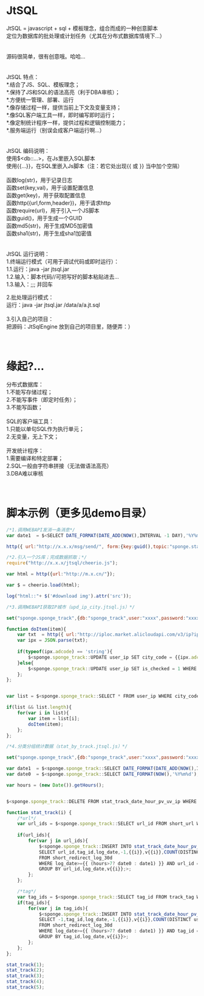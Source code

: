 # JtSQL
JtSQL = javascript + sql + 模板理念，组合而成的一种创意脚本<br />
定位为数据库的批处理或计划任务（尤其在分布式数据库情境下...）<br />
<br />
<br />
源码很简单，很有创意哦。哈哈...<br />
<br />
<br />
JtSQL 特点：<br/>
*.结合了JS、SQL、模板理念；<br/>
*.保持了JS和SQL的语法高亮（利于DBA审核）；<br/>
*.方便统一管理、部署、运行<br/>
*.像存储过程一样，提供当前上下文及变量支持；<br/>
*.像SQL客户端工具一样，即时编写即时运行；<br/>
*.像定制统计程序一样，提供过程和逻辑控制能力；<br/>
*.服务端运行（别误会成客户端运行啊...）<br/>
<br/>
<br/>
JtSQL 编码说明：<br />
使用$&lt;db::...&gt;，在Js里嵌入SQL脚本<br />
使用{{...}}，在SQL里嵌入Js脚本（注：若它处出现{{ 或 }} 当中加个空隔）<br />
<br />
函数log(str)，用于记录日志<br />
函数set(key,val)，用于设置配置信息<br />
函数get(key)，用于获取配置信息<br />
函数http({url,form,header})，用于请求http<br />
函数require(url)，用于引入一个JS脚本<br />
函数guid()，用于生成一个GUID<br />
函数md5(str)，用于生成MD5加密值<br />
函数sha1(str)，用于生成sha1加密值<br />
<br />
<br />
JtSQL 运行说明：<br />
1.终端运行模式（可用于调试代码或即时运行）：<br />
1.1.运行：java -jar jtsql.jar<br />
1.2.输入：脚本代码//可把写好的脚本粘贴进去...<br />
1.3.输入：;;; 并回车<br />

2.批处理运行模式：<br />
运行：java -jar jtsql.jar /data/a/a.jt.sql<br />
<br />
3.引入自己的项目：<br />
把源码：JtSqlEngine 放到自己的项目里，随便弄：）<br />
<br />
<br />

# 缘起?...<br/>
分布式数据库：<br/>
1.不能写存储过程；<br/>
2.不能写事件（即定时任务）；<br/>
3.不能写函数；<br/>
<br/>
SQL的客户端工具：<br/>
1.只能以单句SQL作为执行单元；<br/>
2.无变量，无上下文；<br/>
<br/>
开发统计程序：<br/>
1.需要编译和特定部署；<br/>
2.SQL一般由字符串拼接（无法做语法高亮）<br/>
3.DBA难以审核<br/>
<br/>
<br/>
# 脚本示例（更多见demo目录）
```js
/*1.调用WEBAPI发消一条消息*/
var date1  = $<SELECT DATE_FORMAT(DATE_ADD(NOW(),INTERVAL -1 DAY),'%Y%m%d');>;

http({ url:"http://x.x.x/msg/send/", form:{key:guid(),topic:"sponge.stat.notice",message:date1} });
```

```js
/*2.引入一个JS库；完成数据抓取；*/
require("http://x.x.x/jtsql/cheerio.js");

var html = http({url:"http://m.x.cn/"});

var $ = cheerio.load(html);

log("html::"+ $('#download img').attr('src'));

```

```js
/*3.调用WEBAPI获取IP城市（upd_ip_city.jtsql.js）*/

set("sponge.sponge_track",{db:"sponge_track",user:"xxxx",password:"xxxxxx",url:"jdbc:mysql://x.x.x.x:3306/sponge_track?useUnicode=true&characterEncoding=utf8&autoReconnect=true&rewriteBatchedStatements=true"});

function doItem(item){
	var txt  = http({ url:"http://iploc.market.alicloudapi.com/v3/ip?ip={{item.ip_val}}",header:{"Authorization":"APPCODE x...x"} });
	var ipx = JSON.parse(txt);
	
	if(typeof(ipx.adcode) == 'string'){
		$<sponge.sponge_track::UPDATE user_ip SET city_code = {{ipx.adcode}},is_checked=1 WHERE ip_id = {{item.ip_id}};>;
	}else{
		$<sponge.sponge_track::UPDATE user_ip SET is_checked = 1 WHERE ip_id = {{item.ip_id}};>;
	};
};


var list = $<sponge.sponge_track::SELECT * FROM user_ip WHERE city_code=0 and is_checked=0 LIMIT 1000;>;

if(list && list.length){
	for(var i in list){
		var item = list[i];
		doItem(item);
	};
};

```

```js
/*4.分类分组统计数据（stat_by_track.jtsql.js）*/

set("sponge.sponge_track",{db:"sponge_track",user:"xxxx",password:"xxxxxx",url:"jdbc:mysql://x.x.x.x:3306/sponge_track?useUnicode=true&characterEncoding=utf8&autoReconnect=true&rewriteBatchedStatements=true"});

var date1  = $<sponge.sponge_track::SELECT DATE_FORMAT(DATE_ADD(NOW(),INTERVAL -1 DAY),'%Y%m%d')>;
var date0  = $<sponge.sponge_track::SELECT DATE_FORMAT(NOW(),'%Y%m%d');>;

var hours = (new Date()).getHours();


$<sponge.sponge_track::DELETE FROM stat_track_date_hour_pv_uv_ip WHERE log_date>={{ (hours>7? date0 : date1) }}>;

function stat_track(i) {
	/*url*/
	var url_ids = $<sponge.sponge_track::SELECT url_id FROM short_url WHERE track_params_num>={{i}}>;
	
	if(url_ids){
		for(var j in url_ids){
			$<sponge.sponge_track::INSERT INTO stat_track_date_hour_pv_uv_ip(url_id,tag_id,log_date,log_hour,vi,vd,uv,pv,ip)
			SELECT url_id,tag_id,log_date,-1,{{i}},v{{i}},COUNT(DISTINCT user_key) uv,COUNT(*) pv,COUNT(DISTINCT log_ip_id) ip
			FROM short_redirect_log_30d 
			WHERE log_date>={{ (hours>7? date0 : date1) }} AND url_id ={{url_ids[j]}}
			GROUP BY url_id,log_date,v{{i}};>;
		};
	};

	/*tag*/
	var tag_ids = $<sponge.sponge_track::SELECT tag_id FROM track_tag WHERE t_track_params_num>={{i}};>;
	if(tag_ids){
		for(var j in tag_ids){
			$<sponge.sponge_track::INSERT INTO stat_track_date_hour_pv_uv_ip(url_id,tag_id,log_date,log_hour,vi,vd,uv,pv,ip)
			SELECT -1,tag_id,log_date,-1,{{i}},v{{i}},COUNT(DISTINCT user_key) uv,COUNT(*) pv,COUNT(DISTINCT log_ip_id) ip
			FROM short_redirect_log_30d 
			WHERE log_date>={{ (hours>7? date0 : date1) }} AND tag_id = {{tag_ids[j]}}
			GROUP BY tag_id,log_date,v{{i}}>;
		};
	};
};

stat_track(1);
stat_track(2);
stat_track(3);
stat_track(4);
stat_track(5);


```
